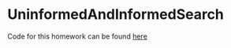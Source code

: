 # UninformedAndInformedSearch

Code for this homework can be found [here](https://github.com/ApurvaMandalika9/DepthFirstSearch)
